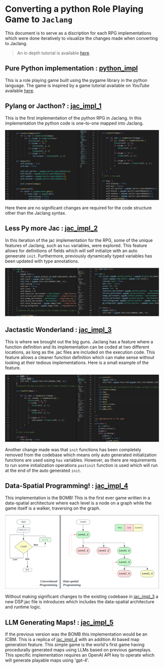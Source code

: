 # Converting a python Role Playing Game to ```Jaclang```

This document is to serve as a discription for each RPG implementations which were done iteratively to visualize the changes made when converting to Jaclang.

> An in depth tutorial is available [here](./RPG_DSP_journey.md).

## Pure Python implementation : [python_impl](./python_impl/)

This is a role playing game built using the pygame library in the python language. The game is inspired by a game tutorial available on _YouTube_ available [here](<https://www.youtube.com/playlist?list=PLkkm3wcQHjT7gn81Wn-e78cAyhwBW3FIc>).

## Pylang or Jacthon? : [jac_impl_1](./jac_impl/jac_impl_1/)

This is the first implementation of the python RPG in Jaclang. In this implementation the python code is one-to-one mapped into Jaclang.

![Py vs Jac_1](./Diagrams/Jac_impl_1_comparison.png)

Here there are no significant changes are required for the code structure other than the Jaclang syntax.

## Less Py more Jac : [jac_impl_2](./jac_impl/jac_impl_2/)

In this iteration of the jac implementation for the RPG, some of the unique features of Jaclang, such as ```has``` variables, were explored. This feature allows for definitions of fields which will self initialize with an auto geneerate ```init```. Furthermore, previously dynamically typed variables has been updated with type annotations.

![Jac_1 Vs Jac_2](./Diagrams/Jac_impl_2_comparison.png)

## Jactastic Wonderland : [jac_impl_3](./jac_impl/jac_impl_3/)

This is where we brought out the big guns. Jaclang has a feature where a function definition and its implementation can be coded at two different locations, as long as the .jac files are included on the execution code. This feature allows a cleaner function definition which can make sense without looking at their tedious implementations. Here is a small example of the feature.

![Jac_2 Vs Jac3](./Diagrams/Jac_impl_3_comparison.png)

Another change made was that ```init``` functions has been completely removed from the codebase which means only auto generated initialization functions are used using ```has``` variables. However, as there are requirements to run some initialization operations ```postinit``` function is used which will run at the end of the auto generated ```init```.

## Data-Spatial Programming! : [jac_impl_4](./jac_impl/jac_impl_4/)

This implementation is the BOMB! This is the first ever game written in a data-spatial architecture where each level is a node on a graph while the game itself is a walker, traversing on the graph.

![DSP](./Diagrams/RPG%20Space%20-%20DSP.png)

Without making significant changes to the existing codebase in [jac_impl_3](./jac_impl/jac_impl_3/) a new DSP.jac file is introduces which includes the data-spatial architecture and runtime logic.

## LLM Generating Maps! : [jac_impl_5](./jac_impl/jac_impl_5/)

If the previous version was the BOMB this implementation would be an ICBM. This is a replica of [jac_impl_4](./jac_impl/jac_impl_4/) with an addition AI based map generation feature. This simple game is the world's first game having procedurally generated maps using LLMs based on previous gameplays. This specific implementation requires an OpenAI API key to operate which will generate playable maps using 'gpt-4'.
